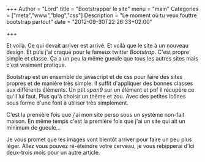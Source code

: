 +++
Author = "Lord"
title = "Bootstrapper le site"
menu = "main"
Categories = ["meta","www","blog","css"]
Description = "Le moment où tu veux fouttre bootstrap partout"
date = "2012-09-30T22:26:33+02:00"

+++

Et voilà. Ce qui devait arriver est arrivé. Et voilà que le site à un nouveau design. Et puis j'ai craqué pour le fameux twitter *Bootstrap*. C'est propre simple et classe. Ça a un peu la même gueule que tous les autres sites mais c'est vraiment pratique.

Bootstrap est un ensemble de javascript et de css pour faire des sites propres et de manière très simple. Il suffit d'appliquer des bonnes classes aux différents éléments. Un ptit *span9* sur un élément et pof il récupère ce qu'il lui faut. Plus qu'à choisir un thème et zou. Avec des petites icônes sous forme d'une font à utiliser très simplement.

C'est la première fois que j'ai mon site perso sous un système non-fait maison. En même temps c'est la première fois que j'ai un site qui ait un minimum de gueule…

Je vous promet que les images vont bientôt arriver pour faire un peu plus léger. Allez vous pouvez ré-éteindre votre cerveau, je vous rebipperai d'ici deux-trois mois pour un autre article.
